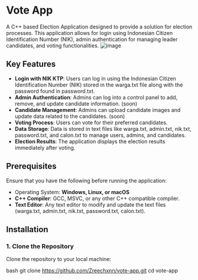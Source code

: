  # Vote App

A C++ based Election Application designed to provide a solution for election processes. This application allows for login using Indonesian Citizen Identification Number (NIK), admin authentication for managing leader candidates, and voting functionalities.
![image](https://h.top4top.io/p_3273g6ky51.png)


## Key Features

- **Login with NIK KTP**: Users can log in using the Indonesian Citizen Identification Number (NIK) stored in the warga.txt file along with the password found in password.txt.
- **Admin Authentication**: Admins can log into a control panel to add, remove, and update candidate information. (soon)
- **Candidate Management**: Admins can upload candidate images and update data related to the candidates. (soon)
- **Voting Process**: Users can vote for their preferred candidates.
- **Data Storage**: Data is stored in text files like warga.txt, admin.txt, nik.txt, password.txt, and calon.txt to manage users, admins, and candidates.
- **Election Results**: The application displays the election results immediately after voting.

## Prerequisites

Ensure that you have the following before running the application:

- Operating System: **Windows, Linux, or macOS**
- **C++ Compiler**: GCC, MSVC, or any other C++ compatible compiler.
- **Text Editor**: Any text editor to modify and update the text files (warga.txt, admin.txt, nik.txt, password.txt, calon.txt).

## Installation

### 1. Clone the Repository

Clone the repository to your local machine:

bash
git clone https://github.com/Zreechxnn/vote-app.git
cd vote-app
